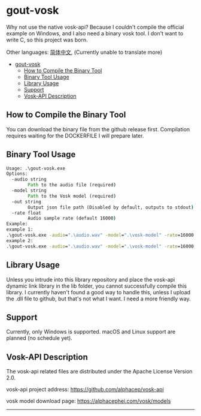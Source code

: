 # gout-vosk

Why not use the native vosk-api? Because I couldn't compile the official example on Windows, and I also need a binary vosk tool. I don't want to write C, so this project was born.

Other languages: [简体中文](README_zh.md), (Currently unable to translate more)

<!-- TOC -->
* [gout-vosk](#gout-vosk)
  * [How to Compile the Binary Tool](#how-to-compile-the-binary-tool)
  * [Binary Tool Usage](#binary-tool-usage)
  * [Library Usage](#library-usage)
  * [Support](#support)
  * [Vosk-API Description](#vosk-api-description)
<!-- TOC -->

## How to Compile the Binary Tool

You can download the binary file from the github release first. Compilation requires waiting for the DOCKERFILE I will prepare later.

## Binary Tool Usage

```cmd
Usage: .\gout-vosk.exe
Options:
  -audio string
        Path to the audio file (required)
  -model string
        Path to the Vosk model (required)
  -out string
        Output json file path (Disabled by default, outputs to stdout)
  -rate float
        Audio sample rate (default 16000)
Example:
example 1:
.\gout-vosk.exe -audio=".\audio.wav" -model=".\vosk-model" -rate=16000
example 2:
.\gout-vosk.exe -audio=".\audio.wav" -model=".\vosk-model" -rate=16000 -out=".\putout.json"
```

## Library Usage

Unless you intrude into this library repository and place the vosk-api dynamic link library in the lib folder, you cannot successfully compile this library. I currently haven't found a good way to handle this, unless I upload the .dll file to github, but that's not what I want. I need a more friendly way.

## Support

Currently, only Windows is supported. macOS and Linux support are planned (no schedule yet).

## Vosk-API Description

The vosk-api related files are distributed under the Apache License Version 2.0.

vosk-api project address: https://github.com/alphacep/vosk-api

vosk model download page: https://alphacephei.com/vosk/models

---